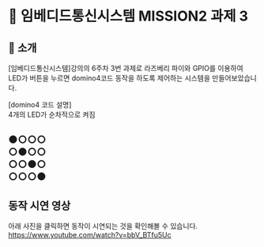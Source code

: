 
# 📌 임베디드통신시스템 MISSION2 과제 3

## 📖 소개

[임베디드통신시스템]강의의 6주차 3번 과제로 라즈베리 파이와 GPIO를 이용하여 LED가 버튼을 누르면 domino4코드 동작을 하도록 제어하는 시스템을 만들어보았습니다. 

[domino4 코드 설명]   
4개의 LED가 순차적으로 켜짐    

●○○○   
○●○○   
○○●○   
○○○●   
---
## 동작 시연 영상

아래 사진을 클릭하면 동작이 시연되는 것을 확인해볼 수 있습니다.
https://www.youtube.com/watch?v=bbV_BTfu5Uc